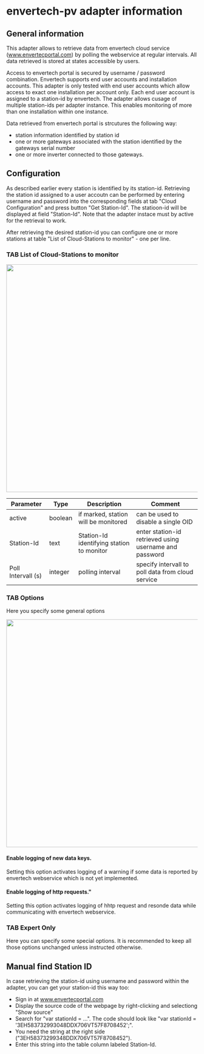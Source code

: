 # envertech-pv adapter information

## General information

This adapter allows to retrieve data from envertech cloud service (www.envertecportal.com) by polling the webservice at regular intervals. All data retrieved is
stored at states accessible by users.

Access to envertech portal is secured by username / password combination. Envertech supports end user accounts and installation accounts. This adapter is only tested with end user accounts which allow access to exact one installation per account only. Each end user account is assigned to a station-id by envertech. The adapter allows cusage of multiple station-ids per adapter instance. This enables monitoring of more than one installation within one instance.

Data retrieved from envertech portal is strcutures the following way:

-   station information identified by station id
-   one or more gateways associated with the station identified by the gateways serial number
-   one or more inverter connected to those gateways.

## Configuration

As described earlier every station is identified by its station-id. Retrieving the station id assigned to a user accoutn can be performed by entering username and password into the corresponding fields at tab "Cloud Configuration" and press button "Get Station-Id". The statioon-id will be displayed at field "Station-Id". Note that the adapter instace must by active for the retrieval to work.

After retrieving the desired station-id you can configure one or more stations at table "List of Cloud-Stations to monitor" - one per line.

### TAB List of Cloud-Stations to monitor

<p align=center><img src="img/envertech-pv_tab_cloudstations.jpg" width="600" /></p>

| Parameter          | Type    | Description                               | Comment                                                |
| ------------------ | ------- | ----------------------------------------- | ------------------------------------------------------ |
| active             | boolean | if marked, station will be monitored      | can be used to disable a single OID                    |
| Station-Id         | text    | Station-Id identifying station to monitor | enter station-id retrieved using username and password |
| Poll Intervall (s) | integer | polling interval                          | specify intervall to poll data from cloud service      |

### TAB Options

Here you specify some general options

<p align=center><img src="img/envertech-pv_tab_options.jpg" width="600" /></p>

#### Enable logging of new data keys.

Setting this option activates logging of a warning if some data is reported by envertech webservice which is not yet implemented.

#### Enable logging of http requests."

Setting this option activates logging of hhtp request and resonde data while communicating with envertech webservice.

### TAB Expert Only

Here you can specify some special options. It is recommended to keep all those options unchanged unless instructed otherwise.

## Manual find Station ID

In case retrieving the station-id using username and password within the adapter, you can get your station-id this way too:

-   Sign in at www.envertecportal.com
-   Display the source code of the webpage by right-clicking and selectiong "Show source"
-   Search for "var stationId = ...". The code should look like "var stationId = '3EH583732993048DDX706VT57F8708452';".
-   You need the string at the right side ("3EH58373299348DDX706VT57F8708452").
-   Enter this string into the table column labeled Station-Id.
